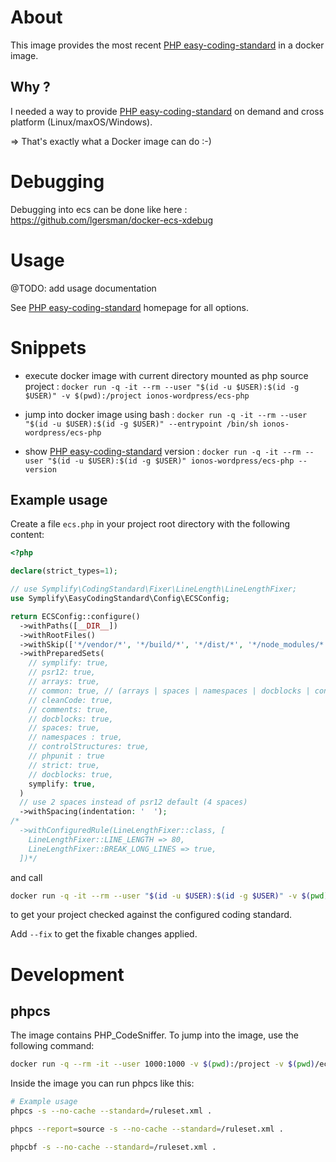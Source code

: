 # About

This image provides the most recent [PHP easy-coding-standard](https://github.com/easy-coding-standard/easy-coding-standard) in a docker image.

## Why ?

I needed a way to provide [PHP easy-coding-standard](https://github.com/easy-coding-standard/easy-coding-standard) on demand and cross platform (Linux/maxOS/Windows).

=> That's exactly what a Docker image can do :-)

# Debugging

Debugging into ecs can be done like here : https://github.com/lgersman/docker-ecs-xdebug

# Usage

@TODO: add usage documentation

See [PHP easy-coding-standard](https://github.com/easy-coding-standard/easy-coding-standard) homepage for all options.

# Snippets

- execute docker image with current directory mounted as php source project : `docker run -q -it --rm --user "$(id -u $USER):$(id -g $USER)" -v $(pwd):/project ionos-wordpress/ecs-php`

- jump into docker image using bash : `docker run -q -it --rm --user "$(id -u $USER):$(id -g $USER)" --entrypoint /bin/sh ionos-wordpress/ecs-php`

- show [PHP easy-coding-standard](https://github.com/easy-coding-standard/easy-coding-standard) version : `docker run -q -it --rm --user "$(id -u $USER):$(id -g $USER)" ionos-wordpress/ecs-php --version`

## Example usage

Create a file `ecs.php` in your project root directory with the following content:

```php
<?php

declare(strict_types=1);

// use Symplify\CodingStandard\Fixer\LineLength\LineLengthFixer;
use Symplify\EasyCodingStandard\Config\ECSConfig;

return ECSConfig::configure()
  ->withPaths([__DIR__])
  ->withRootFiles()
  ->withSkip(['*/vendor/*', '*/build/*', '*/dist/*', '*/node_modules/*', '*/src/*', '*/tests/*'])
  ->withPreparedSets(
    // symplify: true,
    // psr12: true,
    // arrays: true,
    // common: true, // (arrays | spaces | namespaces | docblocks | controlStructures | phpunit | comments)
    // cleanCode: true,
    // comments: true,
    // docblocks: true,
    // spaces: true,
    // namespaces : true,
    // controlStructures: true,
    // phpunit : true
    // strict: true,
    // docblocks: true,
    symplify: true,
  )
  // use 2 spaces instead of psr12 default (4 spaces)
  ->withSpacing(indentation: '  ');
/*
  ->withConfiguredRule(LineLengthFixer::class, [
    LineLengthFixer::LINE_LENGTH => 80,
    LineLengthFixer::BREAK_LONG_LINES => true,
  ])*/

```

and call

```bash
docker run -q -it --rm --user "$(id -u $USER):$(id -g $USER)" -v $(pwd):/project ionos-wordpress/ecs-php
```

to get your project checked against the configured coding standard.

Add `--fix` to get the fixable changes applied.

# Development

## phpcs

The image contains PHP_CodeSniffer. To jump into the image, use the following command:

```sh
docker run -q --rm -it --user 1000:1000 -v $(pwd):/project -v $(pwd)/ecs-config.php:/ecs-config.php -v $(pwd)/packages/docker/ecs-php/ruleset.xml:/ruleset.xml --entrypoint /bin/sh ionos-wordpress/ecs-php
```

Inside the image you can run phpcs like this:

```sh
# Example usage
phpcs -s --no-cache --standard=/ruleset.xml .

phpcs --report=source -s --no-cache --standard=/ruleset.xml .

phpcbf -s --no-cache --standard=/ruleset.xml .
```
